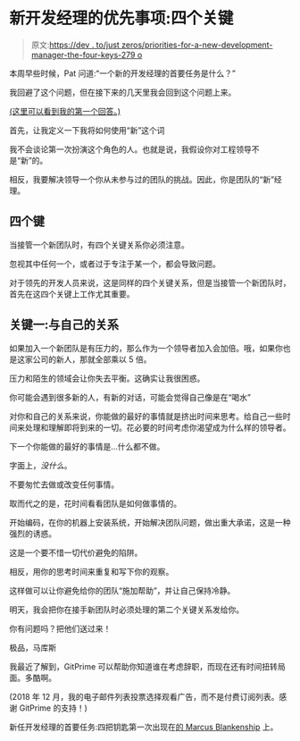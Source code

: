 # 新开发经理的优先事项:四个关键

> 原文:[https://dev . to/just zeros/priorities-for-a-new-development-manager-the-four-keys-279 o](https://dev.to/justzeros/priorities-for-a-new-development-manager-the-four-keys-279o)

本周早些时候，Pat 问道:“一个新的开发经理的首要任务是什么？”

我回避了这个问题，但在接下来的几天里我会回到这个问题上来。

[(这里可以看到我的第一个回答。)](https://marcusblankenship.com/qa-priorities-for-a-new-development-manager/)

首先，让我定义一下我将如何使用“新”这个词

我不会谈论第一次扮演这个角色的人。也就是说，我假设你对工程领导不是“新”的。

相反，我要解决领导一个你从未参与过的团队的挑战。因此，你是团队的“新”经理。

## [](#the-four-keys)四个键

当接管一个新团队时，有四个关键关系你必须注意。

忽视其中任何一个，或者过于专注于某一个，都会导致问题。

对于领先的开发人员来说，这是同样的四个关键关系，但是当接管一个新团队时，首先在这四个关键上工作尤其重要。

## [](#key-one-the-relationship-with-yourself)关键一:与自己的关系

如果加入一个新团队是有压力的，那么作为一个领导者加入会加倍。哦，如果你也是这家公司的新人，那就全部乘以 5 倍。

压力和陌生的领域会让你失去平衡。这确实让我很困惑。

你可能会遇到很多新的人，有新的对话，可能会觉得自己像是在“喝水”

对你和自己的关系来说，你能做的最好的事情就是挤出时间来思考。给自己一些时间来处理和理解即将到来的一切。花必要的时间考虑你渴望成为什么样的领导者。

下一个你能做的最好的事情是…什么都不做。

字面上，*没什么*。

不要匆忙去做或改变任何事情。

取而代之的是，花时间看看团队是如何做事情的。

开始编码，在你的机器上安装系统，开始解决团队问题，做出重大承诺，这是一种强烈的诱惑。

这是一个要不惜一切代价避免的陷阱。

相反，用你的思考时间来重复和写下你的观察。

这样做可以让你避免给你的团队“施加帮助”，并让自己保持冷静。

明天，我会把你在接手新团队时必须处理的第二个关键关系发给你。

你有问题吗？把他们送过来！

极品，马库斯

我最近了解到，GitPrime 可以帮助你知道谁在考虑辞职，而现在还有时间扭转局面。多酷啊。

(2018 年 12 月，我的电子邮件列表投票选择观看广告，而不是付费订阅列表。感谢 GitPrime 的支持！)

新任开发经理的首要任务:四把钥匙第一次出现在[的 Marcus Blankenship](https://marcusblankenship.com) 上。